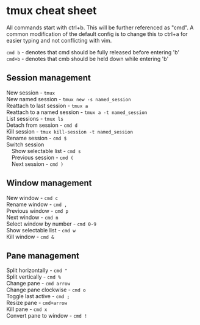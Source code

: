 # tmux cheat sheet

All commands start with ctrl+b.  This will be further referenced as "cmd".  A common modification of the default config is to change this to ctrl+a for easier typing and not conflicting with vim.

`cmd b` - denotes that cmd should be fully released before entering 'b'\
`cmd+b` - denotes that cmb should be held down while entering 'b'

## Session management

New session - `tmux`\
New named session - `tmux new -s named_session`\
Reattach to last session - `tmux a`\
Reattach to a named session - `tmux a -t named_session`\
List sessions - `tmux ls`\
Detach from session - `cmd d`\
Kill session - `tmux kill-session -t named_session`\
Rename session - `cmd $`\
Switch session\
&emsp;Show selectable list - `cmd s`\
&emsp;Previous session - `cmd (`\
&emsp;Next session - `cmd )`

## Window management

New window - `cmd c`\
Rename window - `cmd ,`\
Previous window - `cmd p`\
Next window - `cmd n`\
Select window by number - `cmd 0-9`\
Show selectable list - `cmd w`\
Kill window - `cmd &`

## Pane management

Split horizontally - `cmd "`\
Split vertically - `cmd %`\
Change pane - `cmd arrow`\
Change pane clockwise - `cmd o`\
Toggle last active - `cmd ;`\
Resize pane - `cmd+arrow`\
Kill pane - `cmd x`\
Convert pane to window - `cmd !`